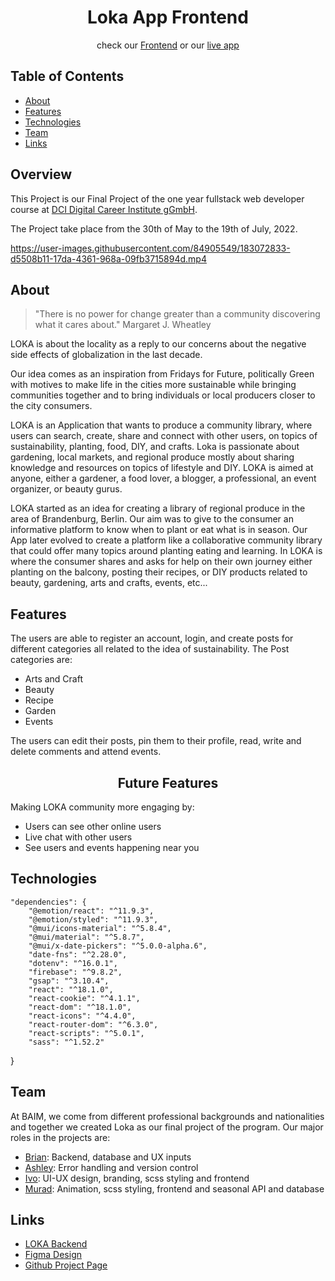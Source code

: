 <h1 align="center">Loka App Frontend</h1>
<p align="center">
check our <a href="https://github.com/BrianLadwig/BAIM-backend/tree/main" target="_blank">Frontend</a> or our <a href="https://loka.vercel.app/" target="_blank">live app</a>
</p>

<!-- TABLE OF CONTENTS -->

## Table of Contents

- [About](#about)  
- [Features](#features)
- [Technologies](#technologies)
- [Team](#team)
- [Links](#links)

<!-- ABOUT -->

## Overview


This Project is our Final Project of the one year fullstack web developer course at [DCI Digital Career Institute gGmbH](https://digitalcareerinstitute.org/de/).

The Project take place from the 30th of May to the 19th of July, 2022.


https://user-images.githubusercontent.com/84905549/183072833-d5508b11-17da-4361-968a-09fb3715894d.mp4


## About

> "There is no power for change greater than a community discovering what it cares about." Margaret J. Wheatley

LOKA is about the locality as a reply to our concerns about the negative side effects of globalization in the last decade.

Our idea comes as an inspiration from Fridays for Future, politically Green with motives to make life in the cities more sustainable while bringing communities together and to bring individuals or local producers closer to the city consumers.

LOKA is an Application that wants to produce a community library, where users can search, create, share and connect with other users, on topics of sustainability, planting, food, DIY, and crafts. Loka is passionate about gardening, local markets, and regional produce mostly about sharing knowledge and resources on topics of lifestyle and DIY. LOKA is aimed at anyone, either a gardener, a food lover, a blogger, a professional, an event organizer, or beauty gurus.

LOKA started as an idea for creating a library of regional produce in the area of Brandenburg, Berlin. Our aim was to give to the consumer an informative platform to know when to plant or eat what is in season. Our App later evolved to create a platform like a collaborative community library that could offer many topics around planting eating and learning. In LOKA is where the consumer shares and asks for help on their own journey either planting on the balcony, posting their recipes, or DIY products related to beauty, gardening, arts and crafts, events, etc... 

<!-- FEATURES -->

## Features

The users are able to register an account, login, and create posts for different categories all related to the idea of sustainability.
The Post categories are:
- Arts and Craft
- Beauty
- Recipe
- Garden
- Events

The users can edit their posts, pin them to their profile, read, write and delete comments and attend events.

<h2 align="center">Future Features</h2>

Making LOKA community more engaging by:
- Users can see other online users
- Live chat with other users
- See users and events happening near you

<!-- TECHNOLOGIES -->

## Technologies

    "dependencies": {
        "@emotion/react": "^11.9.3",
        "@emotion/styled": "^11.9.3",
        "@mui/icons-material": "^5.8.4",
        "@mui/material": "^5.8.7",
        "@mui/x-date-pickers": "^5.0.0-alpha.6",
        "date-fns": "^2.28.0",
        "dotenv": "^16.0.1",
        "firebase": "^9.8.2",
        "gsap": "^3.10.4",
        "react": "^18.1.0",
        "react-cookie": "^4.1.1",
        "react-dom": "^18.1.0",
        "react-icons": "^4.4.0",
        "react-router-dom": "^6.3.0",
        "react-scripts": "^5.0.1",
        "sass": "^1.52.2"
  }
  
<!-- TEAM -->

## Team
At BAIM, we come from different professional backgrounds and nationalities and together we created Loka as our final project of the program. Our major roles in the projects are:

- [Brian](https://github.com/BrianLadwig): Backend, database and UX inputs
- [Ashley](https://github.com/heyitsashleyhere): Error handling and version control
- [Ivo](https://github.com/ivoserra): UI-UX design, branding, scss styling and frontend
- [Murad](https://github.com/muradgm): Animation, scss styling, frontend and seasonal API and database



<!-- LINKS -->


## Links

- [LOKA Backend](https://github.com/BrianLadwig/BAIM-backend/tree/main)
- [Figma Design](https://www.figma.com/file/ATMhtCX7NRp9otxh0y1EMy/Untitled-(Copy)?node-id=0%3A1)
- [Github Project Page](https://github.com/users/heyitsashleyhere/projects/2)
